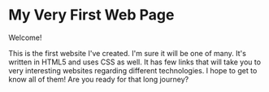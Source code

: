 # My Very First Web Page

Welcome!

This is the first website I've created. I'm sure it will be one of many. It's written
in HTML5 and uses CSS as well. It has few links that will take you to very
interesting websites regarding different technologies.
I hope to get to know all of them! Are you ready for that long journey?


